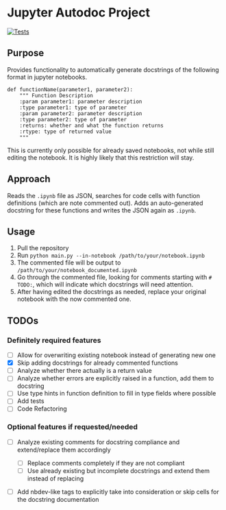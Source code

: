 # Jupyter Autodoc Project
[![Tests](https://github.com/LukasBudach/jupyter-autodoc/actions/workflows/python-tests.yml/badge.svg?branch=main)](https://github.com/LukasBudach/jupyter-autodoc/actions/workflows/python-tests.yml)
## Purpose
Provides functionality to automatically generate docstrings of the following format in jupyter notebooks.
```
def functionName(parameter1, parameter2):
    """ Function Description
    :param parameter1: parameter description
    :type parameter1: type of parameter
    :param parameter2: parameter description
    :type parameter2: type of parameter
    :returns: whether and what the function returns
    :rtype: type of returned value
    """
```
This is currently only possible for already saved notebooks, not while still editing the notebook. It is highly likely that this restriction will stay.

## Approach
Reads the ``.ipynb`` file as JSON, searches for code cells with function definitions (which are note commented out). Adds an auto-generated docstring for these functions and writes the JSON again as ``.ipynb``.

## Usage
1. Pull the repository
2. Run ``python main.py --in-notebook /path/to/your/notebook.ipynb``
3. The commented file will be output to ``/path/to/your/notebook_documented.ipynb``
4. Go through the commented file, looking for comments starting with ``# TODO:``, which will indicate which docstrings will need attention.
5. After having edited the docstrings as needed, replace your original notebook with the now commented one.

## TODOs

### Definitely required features
- [ ] Allow for overwriting existing notebook instead of generating new one
- [x] Skip adding docstrings for already commented functions
- [ ] Analyze whether there actually is a return value
- [ ] Analyze whether errors are explicitly raised in a function, add them to docstring
- [ ] Use type hints in function definition to fill in type fields where possible
- [ ] Add tests
- [ ] Code Refactoring

### Optional features if requested/needed
- [ ] Analyze existing comments for docstring compliance and extend/replace them accordingly
  - [ ] Replace comments completely if they are not compliant
  - [ ] Use already existing but incomplete docstrings and extend them instead of replacing
- [ ] Add nbdev-like tags to explicitly take into consideration or skip cells for the docstring documentation
 